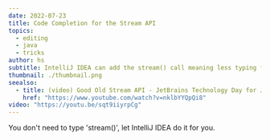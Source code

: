 ```yaml
---
date: 2022-07-23
title: Code Completion for the Stream API
topics:
  - editing
  - java
  - tricks
author: hs
subtitle: IntelliJ IDEA can add the stream() call meaning less typing for you.
thumbnail: ./thumbnail.png
seealso:
  - title: (video) Good Old Stream API - JetBrains Technology Day for Java
    href: "https://www.youtube.com/watch?v=nklbYYQpQi8"
video: "https://youtu.be/sqt9iiyrpCg"
---
```


You don't need to type 'stream()', let IntelliJ IDEA do it for you.
